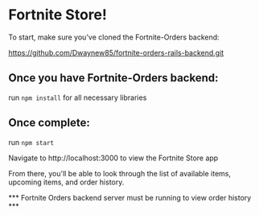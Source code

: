 # Fortnite Store!

To start, make sure you've cloned the Fortnite-Orders backend:

https://github.com/Dwaynew85/fortnite-orders-rails-backend.git

## Once you have Fortnite-Orders backend:

run `npm install` for all necessary libraries

## Once complete:

run `npm start`

Navigate to http://localhost:3000 to view the Fortnite Store app

From there, you'll be able to look through the list of available items, upcoming items, and order history.

*** Fortnite Orders backend server must be running to view order history ***

